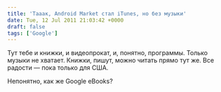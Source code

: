 ```yaml
---
title: 'Тааак, Android Market стал iTunes, но без музыки'
date: Tue, 12 Jul 2011 21:03:42 +0000
draft: false
tags: ['Google']
---
```


Тут тебе и книжки, и видеопрокат, и, понятно, программы. Только музыки не хватает. Книжки, пишут, можно читать прямо тут же. Все радости — пока только для США.

Непонятно, как же Google eBooks?